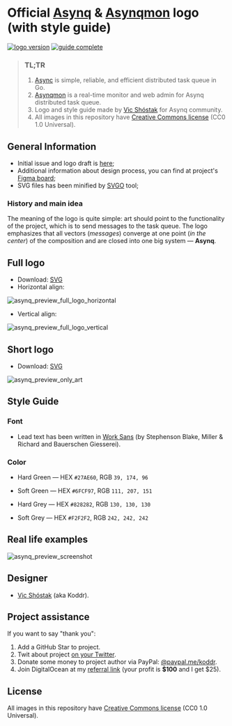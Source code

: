 # Official [Asynq](https://github.com/hibiken/asynq) & [Asynqmon](https://github.com/hibiken/asynq) logo (with style guide)

[![logo version](https://img.shields.io/badge/version-2021.4-brightgreen.svg?style=flat-square)](https://github.com/koddr/quart-logo)
[![guide complete](https://img.shields.io/badge/style_guide-done-brightgreen.svg?style=flat-square)](https://github.com/koddr/quart-logo)

> ### TL;TR
>
> 1. [Async](https://github.com/hibiken/asynq) is simple, reliable, and efficient distributed task queue in Go.
> 2. [Asynqmon](https://github.com/hibiken/asynq) is a real-time monitor and web admin for Asynq distributed task queue.
> 3. Logo and style guide made by [Vic Shóstak](https://github.com/koddr) for Asynq community.
> 4. All images in this repository have [Creative Commons license](https://creativecommons.org/share-your-work/public-domain/cc0) (CC0 1.0 Universal).

## General Information

- Initial issue and logo draft is [here](https://github.com/hibiken/asynq/issues/260);
- Additional information about design process, you can find at project's [Figma board](https://www.figma.com/file/gBgFclGVh45YSQAteW7b88/Logo?node-id=5%3A10);
- SVG files has been minified by [SVGO](https://github.com/svg/svgo) tool;

### History and main idea

The meaning of the logo is quite simple: art should point to the functionality of the project, which is to send messages to the task queue. The logo emphasizes that all vectors (_messages_) converge at one point (_in the center_) of the composition and are closed into one big system — **Asynq**.

## Full logo 

- Download: [SVG](https://github.com/koddr/asynq-logo/tree/master/Art%20%2B%20Logo)
- Horizontal align:

![asynq_preview_full_logo_horizontal](https://user-images.githubusercontent.com/11155743/114535835-22838880-9c59-11eb-806e-6167291b1a23.jpg)

- Vertical align:

![asynq_preview_full_logo_vertical](https://user-images.githubusercontent.com/11155743/114535872-2b745a00-9c59-11eb-8fcb-0f19dfa60f46.jpg)

## Short logo

- Download: [SVG](https://github.com/koddr/asynq-logo/tree/master/Only%20Art)

![asynq_preview_only_art](https://user-images.githubusercontent.com/11155743/114535899-33cc9500-9c59-11eb-93bf-719f5228f843.jpg)

## Style Guide

### Font

- Lead text has been written in [Work Sans](https://fonts.google.com/specimen/Work+Sans) (by Stephenson Blake, Miller & Richard and Bauerschen Giesserei).

### Color

- Hard Green — HEX `#27AE60`, RGB `39, 174, 96`
- Soft Green — HEX `#6FCF97`, RGB `111, 207, 151`
- Hard Grey — HEX `#828282`, RGB `130, 130, 130`

- Soft Grey — HEX `#F2F2F2`, RGB `242, 242, 242`

## Real life examples

![asynq_preview_screenshot](https://user-images.githubusercontent.com/11155743/114533381-822c6480-9c56-11eb-89ad-cae60184d36b.jpg)

## Designer

- [Vic Shóstak](https://github.com/koddr) (aka Koddr).

## Project assistance

If you want to say "thank you":

1. Add a GitHub Star to project.
2. Twit about project [on your Twitter](https://twitter.com/intent/tweet?text=Official%20Asynq%20and%20Asynqmon%20logo%20%28with%20style%20guide%29%3A%20https%3A%2F%2Fgithub.com%2Fkoddr%2Fasynq-logo).
3. Donate some money to project author via PayPal: [@paypal.me/koddr](https://paypal.me/koddr?locale.x=en_EN).
4. Join DigitalOcean at my [referral link](https://m.do.co/c/b41859fa9b6e) (your profit is **$100** and I get $25).

## License

All images in this repository have [Creative Commons license](https://creativecommons.org/share-your-work/public-domain/cc0) (CC0 1.0 Universal).
